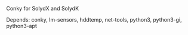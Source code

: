 Conky for SolydX and SolydK

Depends: conky, lm-sensors, hddtemp, net-tools, python3, python3-gi, python3-apt